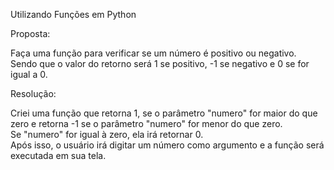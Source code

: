 Utilizando Funções em Python

Proposta:

Faça uma função para verificar se um número é positivo ou negativo.           
Sendo que o valor do retorno será 1 se positivo, -1 se negativo e 0 se for igual a 0.                      

Resolução:

Criei uma função que retorna 1, se o parâmetro "numero" for maior do que zero e retorna -1 se o parâmetro "numero" for menor do que zero.  
Se "numero" for igual à zero, ela irá retornar 0.   
Após isso, o usuário irá digitar um número como argumento e a função será executada em sua tela.
